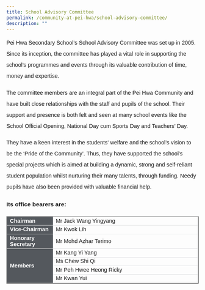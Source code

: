 ```yaml
---
title: School Advisory Committee
permalink: /community-at-pei-hwa/school-advisory-committee/
description: ""
---
```

<p style="font-size:14.5px; line-height:2;font-family:sans-serif;margin-top:0px;">Pei Hwa Secondary School’s School Advisory Committee was set up in 2005. Since its inception, the committee has played a vital role in supporting the school’s programmes and events through its valuable contribution of time, money and expertise.</p>

<p style="font-size:14.5px; line-height:2;font-family:sans-serif;margin-top:0px;">The committee members are an integral part of the Pei Hwa Community and have built close relationships with the staff and pupils of the school. Their support and presence is both felt and seen at many school events like the School Official Opening, National Day cum Sports Day and Teachers’ Day.</p>

<p style="font-size:14.5px; line-height:2;font-family:sans-serif;margin-top:0px;">They have a keen interest in the students’ welfare and the school’s vision to be the ‘Pride of the Community’. Thus, they have supported the school’s special projects which is aimed at building a dynamic, strong and self-reliant student population whilst nurturing their many talents, through funding. Needy pupils have also been provided with valuable financial help.</p>

<p style="line-height:2;margin-top:5px;margin-bottom:0;font-family:sans-serif;font-size:15.5px;"><strong style="font-family:sans-serif;">Its office bearers are:</strong></p>

<table border="1" style="width:100%;">
<tbody>
	<tr>
		<td style="background-color: #54585d; font-weight: bold; font-size: 14.5px; border: 1px solid #54585d; color:white;border-bottom: 1px solid #dddddd;width:24%;font-family:sans-serif;">Chairman	</td>
		<td style="border: 1px solid #dddfe1;font-size: 14.5px;font-family:sans-serif;">Mr Jack Wang Yingyang</td>
	</tr>
	<tr>
		<td style="background-color: #54585d; font-weight: bold; font-size: 14.5px; border: 1px solid #54585d; color:white;border-bottom: 1px solid #dddddd;width:24%;font-family:sans-serif;">Vice-Chairman	</td>
		<td style="border: 1px solid #dddfe1;font-size: 14.5px;font-family:sans-serif;">Mr Kwok Lih</td>
	</tr>
	<tr>
		<td style="background-color: #54585d; font-weight: bold; font-size: 14.5px; border: 1px solid #54585d; color:white;border-bottom: 1px solid #dddddd;width:24%;font-family:sans-serif;">Honorary Secretary	</td>
	<td style="border: 1px solid #dddfe1;font-size: 14.5px;font-family:sans-serif;">Mr Mohd Azhar Terimo</td>
	</tr>
	<tr>
		<td style="background-color: #54585d; font-weight: bold; font-size: 14.5px; border: 1px solid #54585d; color:white;border-bottom: 1px solid #dddddd;width:24%;font-family:sans-serif;" rowspan="4">Members	</td>
	<td style="border: 1px solid #dddfe1;font-size: 14.5px;font-family:sans-serif;">Mr Kang Yi Yang</td>
	</tr>		
	<tr>
		<td style="border: 1px solid #dddfe1;font-size: 14.5px;font-family:sans-serif;">Ms Chew Shi Qi</td>
	</tr>	
	<tr>
		<td style="border: 1px solid #dddfe1;font-size: 14.5px;font-family:sans-serif;">Mr Peh Hwee Heong Ricky</td>
	</tr>	
	<tr><td style="border: 1px solid #dddfe1;font-size: 14.5px;font-family:sans-serif;">Mr Kwan Yui</td>
	</tr>	
</tbody>
</table>